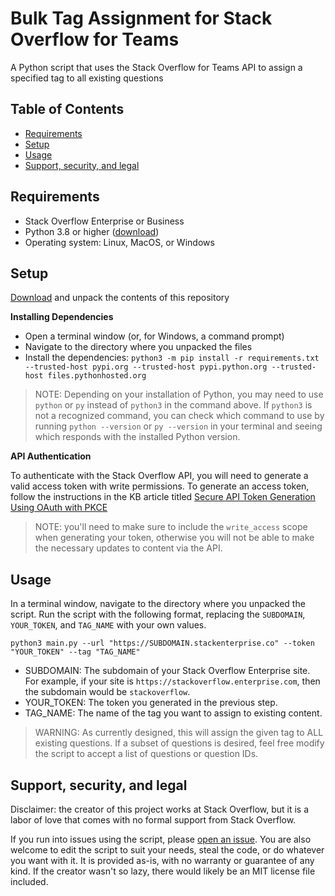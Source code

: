 # Bulk Tag Assignment for Stack Overflow for Teams
A Python script that uses the Stack Overflow for Teams API to assign a specified tag to all existing questions

## Table of Contents
* [Requirements](https://github.com/jklick-so/so4t_bulk_tag_assignment?tab=readme-ov-file#requirements)
* [Setup](https://github.com/jklick-so/so4t_bulk_tag_assignment?tab=readme-ov-file#setup)
* [Usage](https://github.com/jklick-so/so4t_bulk_tag_assignment?tab=readme-ov-file#usage)
* [Support, security, and legal](https://github.com/jklick-so/so4t_bulk_tag_assignment?tab=readme-ov-file#support-security-and-legal)


## Requirements
* Stack Overflow Enterprise or Business
* Python 3.8 or higher ([download](https://www.python.org/downloads/))
* Operating system: Linux, MacOS, or Windows

## Setup

[Download](https://github.com/jklick-so/so4t_bulk_tag_assignment/archive/refs/heads/main.zip) and unpack the contents of this repository

**Installing Dependencies**

* Open a terminal window (or, for Windows, a command prompt)
* Navigate to the directory where you unpacked the files
* Install the dependencies: `python3 -m pip install -r requirements.txt --trusted-host pypi.org --trusted-host pypi.python.org --trusted-host files.pythonhosted.org`

> NOTE: Depending on your installation of Python, you may need to use `python` or `py` instead of `python3` in the command above. If `python3` is not a recognized command, you can check which command to use by running `python --version` or `py --version` in your terminal and seeing which responds with the installed Python version.

**API Authentication**

To authenticate with the Stack Overflow API, you will need to generate a valid access token with write permissions. To generate an access token, follow the instructions in the KB article titled [Secure API Token Generation Using OAuth with PKCE](https://support.stackenterprise.co/support/solutions/articles/22000286119-secure-api-token-generation-using-oauth-with-pkce)

> NOTE: you'll need to make sure to include the `write_access` scope when generating your token, otherwise you will not be able to make the necessary updates to content via the API.

## Usage

In a terminal window, navigate to the directory where you unpacked the script. Run the script with the following format, replacing the `SUBDOMAIN`, `YOUR_TOKEN`, and `TAG_NAME` with your own values.

`python3 main.py --url "https://SUBDOMAIN.stackenterprise.co" --token "YOUR_TOKEN" --tag "TAG_NAME"`

* SUBDOMAIN: The subdomain of your Stack Overflow Enterprise site. For example, if your site is `https://stackoverflow.enterprise.com`, then the subdomain would be `stackoverflow`.
* YOUR_TOKEN: The token you generated in the previous step.
* TAG_NAME: The name of the tag you want to assign to existing content.

> WARNING: As currently designed, this will assign the given tag to ALL existing questions. If a subset of questions is desired, feel free modify the script to accept a list of questions or question IDs. 


## Support, security, and legal
Disclaimer: the creator of this project works at Stack Overflow, but it is a labor of love that comes with no formal support from Stack Overflow. 

If you run into issues using the script, please [open an issue](https://github.com/jklick-so/so4t_bulk_tag_assignment/issues). You are also welcome to edit the script to suit your needs, steal the code, or do whatever you want with it. It is provided as-is, with no warranty or guarantee of any kind. If the creator wasn't so lazy, there would likely be an MIT license file included.
